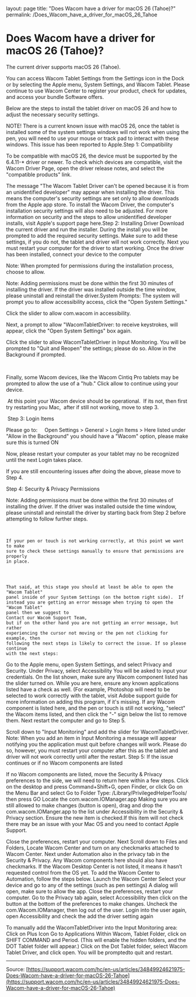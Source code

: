 layout: page
title: "Does Wacom have a driver for macOS 26 (Tahoe)?"
permalink: /Does_Wacom_have_a_driver_for_macOS_26_Tahoe

# Does Wacom have a driver for macOS 26 (Tahoe)?

The current driver supports macOS 26 (Tahoe). 

You can access Wacom Tablet Settings from the Settings icon in the Dock or by selecting the Apple menu, System Settings, and Wacom Tablet. Please continue to use Wacom Center to register your product, check for updates, and access your bundle Software offers.

Below are the steps to install the tablet driver on macOS 26 and how to adjust the necessary security settings.

NOTE! There is a current known issue with macOS 26, once the tablet is installed some of the system settings windows will not work when using the pen, you will need to use your mouse or track pad to interact with these windows. This issue has been reported to Apple.Step 1: Compatibility

To be compatible with macOS 26, the device must be supported by the 6.4.11-* driver or newer. To check which devices are compatible, visit the Wacom Driver Page, open the driver release notes, and select the "compatible products" link.

The message "The Wacom Tablet Driver can't be opened because it is from an unidentified developer" may appear when installing the driver. This means the computer's security settings are set only to allow downloads from the Apple app store. To install the Wacom Driver, the computer's installation security settings will also need to be adjusted. For more information on security and the steps to allow unidentified developer installs, visit Apple's support page here.Step 2: Installing Driver
Download the current driver and run the installer.
During the install you will be prompted to add the required security settings. Make sure to add these settings, if you do not, the tablet and driver will not work correctly.
Next you must restart your computer for the driver to start working.
Once the driver has been installed, connect your device to the computer


Note: When prompted for permissions during the installation process, choose to allow.

Note: Adding permissions must be done within the first 30 minutes of installing the driver. If the driver was installed outside the time window, please uninstall and reinstall the driver.System Prompts:
The system will prompt you to allow accessibility access, click the "Open System Settings."

Click the slider to allow com.wacom in accessibility.

Next, a prompt to allow "WacomTabletDriver: to receive keystrokes, will appear, click the "Open System Settings" box again.

Click the slider to allow WacomTabletDriver in Input Monitoring. You will be prompted to "Quit and Reopen" the settings; please do so.
Allow in the Background if prompted.

 

Finally, some Wacom devices, like the Wacom Cintiq Pro tablets may be prompted to allow the use of a "hub." Click allow to continue using your device.



 At this point your Wacom device should be operational.  If its not, then first try restarting you Mac,  after if still not working, move to step 3. 

 Step 3: Login Items

Please go to:     Open Settings > General > Login Items > Here listed under "Allow in the Background" you should have a "Wacom" option, please make sure this is turned ON






  Now, please restart your computer as your tablet may no be recognized
  until the next Login takes place.



  If you are still encountering issues after doing the above, please move to Step
  4.




Step 4: Security & Privacy Permissions




Note: Adding permissions must be done within the first 30
    minutes of installing the driver. If the driver was installed outside the
    time window, please
    uninstall
    and reinstall the driver by starting back from Step 2 before attempting to
    follow further steps.
  


 



    If your pen or touch is not working correctly, at this point we want to make
    sure to check these settings manually to ensure that permissions are properly
    in place.
  



    That said, at this stage you should at least be able to open the "Wacom Tablet"
    panel inside of your System Settings (on the bottom right side).  If
    instead you are getting an error message when trying to open the "Wacom Tablet"
    panel then we suggest to
    Contact our Wacom Support Team,
    but if on the other hand you are not getting an error message, but rather
    experiencing the cursor not moving or the pen not clicking for example, then
    following the next steps is likely to correct the issue. If so please continue
    with the next steps:
  


Go to the Apple menu, open System Settings, and select Privacy and Security.
Under Privacy, select Accessibility
You will be asked to input your credentials. On the list shown, make sure any Wacom component listed has the slider turned on.
While you are here, ensure any known applications listed have a check as well. (For example, Photoshop will need to be selected to work correctly with the tablet, visit Adobe support guide for more information on adding this program, if it's missing.
If any Wacom component is listed here, and the pen or touch is still not working, "select" the Wacom items listed, and then click the "-" sign below the list to remove them. Next restart the computer and go to Step 5.


Scroll down to "Input Monitoring" and add the slider for WacomTabletDriver.
Note: When you add an item in Input Monitoring a message will appear notifying you the application must quit before changes will work. Please do so, however, you must restart your computer after this as the tablet and driver will not work correctly until after the restart.
Step 5: If the issue continues or if no Wacom components are listed

If no Wacom components are listed, move the Security & Privacy preferences to the side, we will need to return here within a few steps.
Click on the desktop and press Command+Shift+G, open Finder, or click Go on the Menu Bar and select Go to Folder
Type: /Library/PrivilegedHelperTools/ then press GO
Locate the com.wacom.IOManager.app
Making sure you are still allowed to make changes (button is open), drag and drop the com.wacom.IOManger.app to the list under Accessibility in the Security & Privacy section. Ensure the new item is checked.If this item will not check there may be an issue with your Mac OS and you need to contact Apple Support.

Close the preferences, restart your computer.
Next Scroll down to Files and Folders, Locate Wacom Center and turn on any checkmarks attached to Wacom Center.
Next under Automation also in the privacy tab in the Security & Privacy. Any Wacom components here should also have checkmarks. If the Wacom Desktop Center is not listed, it means it hasn’t requested control from the OS yet. To add the Wacom Center to Automation, follow the steps below.
Launch the Wacom Center
Select your device and go to any of the settings (such as pen settings)
A dialog will open, make sure to allow the app.
Close the preferences, restart your computer.
Go to the Privacy tab again, select Accessibility then click on the button at the bottom of the preferences to make changes.
Uncheck the com.Wacom.IOManager, then log out of the user.
Login into the user again, open Accessibility and check the add the driver setting again

To manually add the WacomTabletDriver into the Input Monitoring area:
Click on Plus Icon
Go to Applications
Within Wacom, Tablet Folder, click on SHIFT COMMAND and Period. (This will enable the hidden folders, and the DOT Tablet folder will appear.)
Click on the Dot Tablet folder, select Wacom Tablet Driver, and click open.
You will be promptedto quit and restart.

---
Source: [https://support.wacom.com/hc/en-us/articles/34849924621975-Does-Wacom-have-a-driver-for-macOS-26-Tahoe](https://support.wacom.com/hc/en-us/articles/34849924621975-Does-Wacom-have-a-driver-for-macOS-26-Tahoe)
